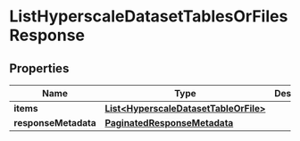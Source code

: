

# ListHyperscaleDatasetTablesOrFilesResponse


## Properties

| Name | Type | Description | Notes |
|------------ | ------------- | ------------- | -------------|
|**items** | [**List&lt;HyperscaleDatasetTableOrFile&gt;**](HyperscaleDatasetTableOrFile.md) |  |  [optional] |
|**responseMetadata** | [**PaginatedResponseMetadata**](PaginatedResponseMetadata.md) |  |  [optional] |



